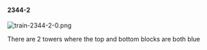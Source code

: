 #### 2344-2
![train-2344-2-0.png](https://github.com/lil-lab/nlvr/raw/master/nlvr/train/images/16/train-2344-2-0.png "train-2344-2-0.png")

There are 2 towers where the top and bottom blocks are both blue